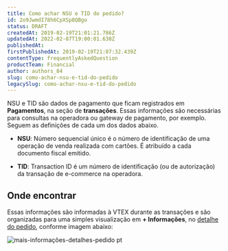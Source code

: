 ```yaml
---
title: Como achar NSU e TID do pedido?
id: 2o9JwmdI78h6CpXSp8QBgo
status: DRAFT
createdAt: 2019-02-19T21:01:21.786Z
updatedAt: 2022-02-07T19:00:01.630Z
publishedAt: 
firstPublishedAt: 2019-02-19T21:07:32.439Z
contentType: frequentlyAskedQuestion
productTeam: Financial
author: authors_84
slug: como-achar-nsu-e-tid-do-pedido
legacySlug: como-achar-nsu-e-tid-do-pedido
---
```


NSU e TID são dados de pagamento que ficam registrados em __Pagamentos__, na seção de __transações__. Essas informações são necessárias para consultas na operadora ou gateway de pagamento, por exemplo. Seguem as definições de cada um dos dados abaixo.

- __NSU__: Número sequencial único é o número de identificação de uma operação de venda realizada com cartões. É atribuído a cada documento fiscal emitido.

- __TID__: Transaction ID é um número de identificação (ou de autorização) da transação de e-commerce na operadora.

## Onde encontrar

Essas informações são informadas à VTEX durante as transações e são organizadas para uma simples visualização em **+ Informações**, no [detalhe do pedido](/pt/tutorial/como-visualizar-detalhes-do-pedido "detalhe do pedido"), conforme imagem abaixo:

![mais-informações-detalhes-pedido pt](//images.ctfassets.net/alneenqid6w5/5SaZEE8HcJHaXfdahYfueX/aae0b71aea18bd58876bdf3b5af7ca4e/mais-informa____es-detalhes-pedido_pt.png)

